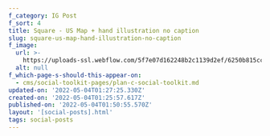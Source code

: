 ```yaml
---
f_category: IG Post
f_sort: 4
title: Square - US Map + hand illustration no caption
slug: square-us-map-hand-illustration-no-caption
f_image:
  url: >-
    https://uploads-ssl.webflow.com/5f7e07d162248b2c1139d2ef/6250b815cc34d1aa1896f4ff_unnamed.png
  alt: null
f_which-page-s-should-this-appear-on:
  - cms/social-toolkit-pages/plan-c-social-toolkit.md
updated-on: '2022-05-04T01:27:25.330Z'
created-on: '2022-05-04T01:25:57.617Z'
published-on: '2022-05-04T01:50:55.570Z'
layout: '[social-posts].html'
tags: social-posts
---
```



